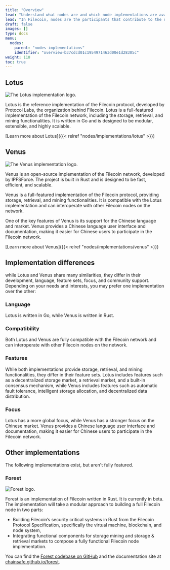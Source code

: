 ```yaml
---
title: "Overview"
lead: "Understand what nodes are and which node implementations are available on the Filecoin network."
lead: "In Filecoin, nodes are the participants that contribute to the network's operation and maintain its integrity. There are two major node implementations running on the Filecoin network today, with more implementations in the work."
draft: false
images: []
type: docs
menu:
  nodes:
    parent: "nodes-implementations"
    identifier: "overview-b37cdcd01c1954971463d00e1d28305c"
weight: 110
toc: true
---
```


## Lotus

![The Lotus implementation logo.](lotus-logo.png)

Lotus is the reference implementation of the Filecoin protocol, developed by Protocol Labs, the organization behind Filecoin. Lotus is a full-featured implementation of the Filecoin network, including the storage, retrieval, and mining functionalities. It is written in Go and is designed to be modular, extensible, and highly scalable.

[Learn more about Lotus]({{< relref "nodes/implementations/lotus" >}})

## Venus

![The Venus implementation logo.](venus-logo.png)

Venus is an open-source implementation of the Filecoin network, developed by IPFSForce. The project is built in Rust and is designed to be fast, efficient, and scalable.

Venus is a full-featured implementation of the Filecoin protocol, providing storage, retrieval, and mining functionalities. It is compatible with the Lotus implementation and can interoperate with other Filecoin nodes on the network.

One of the key features of Venus is its support for the Chinese language and market. Venus provides a Chinese language user interface and documentation, making it easier for Chinese users to participate in the Filecoin network.

[Learn more about Venus]({{< relref "nodes/implementations/venus" >}})

## Implementation differences

while Lotus and Venus share many similarities, they differ in their development, language, feature sets, focus, and community support. Depending on your needs and interests, you may prefer one implementation over the other:

### Language

Lotus is written in Go, while Venus is written in Rust.

### Compatibility

Both Lotus and Venus are fully compatible with the Filecoin network and can interoperate with other Filecoin nodes on the network.

### Features

While both implementations provide storage, retrieval, and mining functionalities, they differ in their feature sets. Lotus includes features such as a decentralized storage market, a retrieval market, and a built-in consensus mechanism, while Venus includes features such as automatic fault tolerance, intelligent storage allocation, and decentralized data distribution.

### Focus

Lotus has a more global focus, while Venus has a stronger focus on the Chinese market. Venus provides a Chinese language user interface and documentation, making it easier for Chinese users to participate in the Filecoin network.

## Other implementations

The following implementations exist, but aren't fully featured.

### Forest

![Forest logo.](forest-logo.png)

Forest is an implementation of Filecoin written in Rust. It is currently in beta. The implementation will take a modular approach to building a full Filecoin node in two parts:

- Building Filecoin’s security critical systems in Rust from the Filecoin Protocol Specification, specifically the virtual machine, blockchain, and node system,
- Integrating functional components for storage mining and storage & retrieval markets to compose a fully functional Filecoin node implementation.

You can find the [Forest codebase on GitHub](https://github.com/ChainSafe/forest) and the documentation site at [chainsafe.github.io/forest](https://chainsafe.github.io/forest/).
<!--REVIEWED!-->
